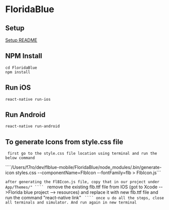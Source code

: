 #  FloridaBlue

## Setup
[Setup README](../README.md)

## NPM Install

```
cd FloridaBlue
npm install
```

## Run iOS
```
react-native run-ios
```

## Run Android
```
react-native run-android
```

## To generate Icons from style.css file

``` first go to the style.css file location using terminal and run the below command```

````/Users/f7ro/dev/flblue-mobile/FloridaBlue/node_modules/.bin/generate-icon styles.css --componentName=FlbIcon --fontFamily=flb > FlbIcon.js```

```after generating the FlBIcon.js file, copy that in our project under App/Themes/" ````
``` remove the existing flb.ttf file from IOS (got to Xcode -->Florida blue project --> resources) and replace it with new flb.ttf file and run the command "react-native link" ```
```` once u do all the steps, close all terminals and simulator. And run again in new terminal```
